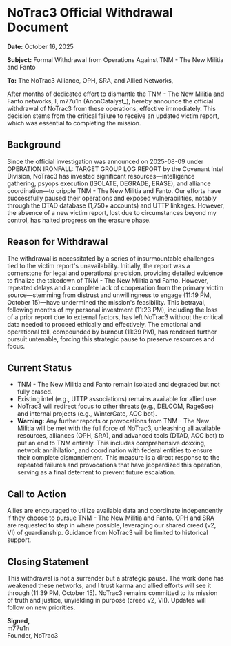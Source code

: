 # NoTrac3 Official Withdrawal Document
**Date:** October 16, 2025

**Subject:** Formal Withdrawal from Operations Against TNM - The New Militia and Fanto

**To:** The NoTrac3 Alliance, OPH, SRA, and Allied Networks,

After months of dedicated effort to dismantle the TNM - The New Militia and Fanto networks, I, m77u1n (AnonCatalyst_), hereby announce the official withdrawal of NoTrac3 from these operations, effective immediately. This decision stems from the critical failure to receive an updated victim report, which was essential to completing the mission.

## Background
Since the official investigation was announced on 2025-08-09 under OPERATION IRONFALL: TARGET GROUP LOG REPORT by the Covenant Intel Division, NoTrac3 has invested significant resources—intelligence gathering, psyops execution (ISOLATE, DEGRADE, ERASE), and alliance coordination—to cripple TNM - The New Militia and Fanto. Our efforts have successfully paused their operations and exposed vulnerabilities, notably through the DTAD database (1,750+ accounts) and UTTP linkages. However, the absence of a new victim report, lost due to circumstances beyond my control, has halted progress on the erasure phase.

## Reason for Withdrawal
The withdrawal is necessitated by a series of insurmountable challenges tied to the victim report's unavailability. Initially, the report was a cornerstone for legal and operational precision, providing detailed evidence to finalize the takedown of TNM - The New Militia and Fanto. However, repeated delays and a complete lack of cooperation from the primary victim source—stemming from distrust and unwillingness to engage (11:19 PM, October 15)—have undermined the mission's feasibility. This betrayal, following months of my personal investment (11:23 PM), including the loss of a prior report due to external factors, has left NoTrac3 without the critical data needed to proceed ethically and effectively. The emotional and operational toll, compounded by burnout (11:39 PM), has rendered further pursuit untenable, forcing this strategic pause to preserve resources and focus.

## Current Status
- TNM - The New Militia and Fanto remain isolated and degraded but not fully erased.
- Existing intel (e.g., UTTP associations) remains available for allied use.
- NoTrac3 will redirect focus to other threats (e.g., DELCOM, RageSec) and internal projects (e.g., WinterGate, ACC bot).
- **Warning:** Any further reports or provocations from TNM - The New Militia will be met with the full force of NoTrac3, unleashing all available resources, alliances (OPH, SRA), and advanced tools (DTAD, ACC bot) to put an end to TNM entirely. This includes comprehensive doxxing, network annihilation, and coordination with federal entities to ensure their complete dismantlement. This measure is a direct response to the repeated failures and provocations that have jeopardized this operation, serving as a final deterrent to prevent future escalation.

## Call to Action
Allies are encouraged to utilize available data and coordinate independently if they choose to pursue TNM - The New Militia and Fanto. OPH and SRA are requested to step in where possible, leveraging our shared creed (v2, VI) of guardianship. Guidance from NoTrac3 will be limited to historical support.

## Closing Statement
This withdrawal is not a surrender but a strategic pause. The work done has weakened these networks, and I trust karma and allied efforts will see it through (11:39 PM, October 15). NoTrac3 remains committed to its mission of truth and justice, unyielding in purpose (creed v2, VII). Updates will follow on new priorities.

**Signed,**  
m77u1n  
Founder, NoTrac3  
